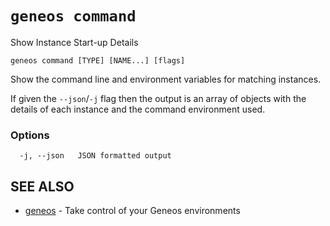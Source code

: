 # `geneos command`

Show Instance Start-up Details

```text
geneos command [TYPE] [NAME...] [flags]
```

Show the command line and environment variables for matching instances.

If given the `--json`/`-j` flag then the output is an array of objects
with the details of each instance and the command environment used.
### Options

```text
  -j, --json   JSON formatted output
```

## SEE ALSO

* [geneos](geneos.md)	 - Take control of your Geneos environments
